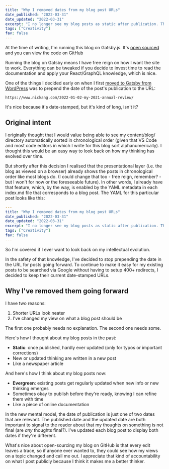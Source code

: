 ```yaml
---
title: "Why I removed dates from my blog post URLs"
date_published: "2022-03-31"
date_updated: "2022-03-31"
excerpt: "I no longer see my blog posts as static after publication. They're"
tags: ["Creativity"]
fav: false
---
```


At the time of writing, I'm running this blog on Gatsby.js. It's [open sourced](https://github.com/nickangtc/nickang-blog-gatsby) and you can view the code on GitHub

Running the blog on Gatsby means I have free reign on how I want the site to work. Everything can be tweaked if you decide to invest time to read the documentation and apply your React/GraphQL knowledge, which is nice.

One of the things I decided early on when I first [moved to Gatsby from WordPress](/2020-05-30-why-i-migrated-my-blog-from-wordpress-to-gatsby) was to prepend the date of the post's publication to the URL:

```
https://www.nickang.com/2022-01-02-my-2021-annual-review/
```

It's nice because it's date-stamped, but it's kind of long, isn't it?

## Original intent

I originally thought that I would value being able to see my content/blog/ directory automatically sorted in chronological order (given that VS Code and most code editors in which I write for this blog sort alphanumerically). I thought this would be an easy way to look back on how my thinking has evolved over time.

But shortly after this decision I realised that the presentational layer (i.e. the blog as viewed on a browser) already shows the posts in chronological order like most blogs do. (I could change that too - free reign, remember? - but I won't for now or the foreseeable future). In other words, I already have that feature, which, by the way, is enabled by the YAML metadata in each index.md file that corresponds to a blog post. The YAML for this particular post looks like this:

```yaml
---
title: "Why I removed dates from my blog post URLs"
date_published: "2022-03-31"
date_updated: "2022-03-31"
excerpt: "I no longer see my blog posts as static after publication. They're"
tags: ["Creativity"]
fav: false
---
```

So I'm covered if I ever want to look back on my intellectual evolution.

In the safety of that knowledge, I've decided to stop prepending the date in the URL for posts going forward. To continue to make it easy for my existing posts to be searched via Google without having to setup 400+ redirects, I decided to keep their current date-stamped URLs.

## Why I've removed them going forward

I have two reasons:

1. Shorter URLs look neater
2. I've changed my view on what a blog post should be

The first one probably needs no explanation. The second one needs some.

Here's how I thought about my blog posts in the past:

- **Static**: once published, hardly ever updated (only for typos or important corrections)
- New or updated thinking are written in a new post
- Like a newspaper article

And here's how I think about my blog posts now: 

- **Evergreen**: existing posts get regularly updated when new info or new thinking emerges
- Sometimes okay to publish before they're ready, knowing I can refine them with time
- Like a piece of online documentation

In the new mental model, the date of publication is just one of two dates that are relevant. The published date and the updated date are both important to signal to the reader about that my thoughts on something is not final (are *any* thoughts final?). I've updated each blog post to display both dates if they're different. 

What's nice about open-sourcing my blog on GitHub is that every edit leaves a trace, so if anyone ever wanted to, they could see how my views on a topic changed and call me out. I appreciate that kind of accountability on what I post publicly because I think it makes me a better thinker.